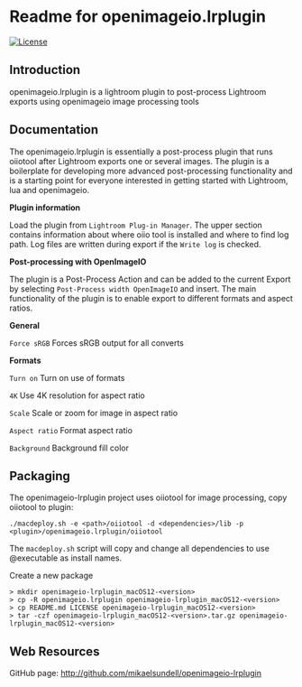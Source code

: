 Readme for openimageio.lrplugin
===============================

[![License](https://img.shields.io/badge/license-BSD%203--Clause-blue.svg?style=flat-square)](https://github.com/mikaelsundell/icloud-snapshot/blob/master/license.md)

Introduction
------------
openimageio.lrplugin is a lightroom plugin to post-process Lightroom exports using openimageio image processing tools


Documentation
-------------

The openimageio.lrplugin is essentially a post-process plugin that runs oiiotool after Lightroom exports one or several images. The plugin is a boilerplate for developing more advanced post-processing functionality and is a starting point for everyone interested in getting started with Lightroom, lua and openimageio.

**Plugin information**

Load the plugin from `Lightroom Plug-in Manager`. The upper section contains information about where oiio tool is installed and where to find log path. Log files are written during export if the `Write log` is checked.

**Post-processing with OpenImageIO**

The plugin is a Post-Process Action and can be added to the current Export by selecting `Post-Process width OpenImageIO` and insert. The main functionality of the plugin is to enable export to different formats and aspect ratios.

**General**

`Force sRGB`  Forces sRGB output for all converts

**Formats**

`Turn on`       Turn on use of formats

`4K`            Use 4K resolution for aspect ratio

`Scale`         Scale or zoom for image in aspect ratio

`Aspect ratio`  Format aspect ratio

`Background`    Background fill color


Packaging
---------

The openimageio-lrplugin project uses oiiotool for image processing, copy oiiotool to plugin:

```shell
./macdeploy.sh -e <path>/oiiotool -d <dependencies>/lib -p <plugin>/openimageio.lrplugin/oiiotool
```

The `macdeploy.sh` script will copy and change all dependencies to use @executable as install names.


Create a new package

```shell
> mkdir openimageio-lrplugin_macOS12-<version>
> cp -R openimageio.lrplugin openimageio-lrplugin_macOS12-<version>
> cp README.md LICENSE openimageio-lrplugin_macOS12-<version>
> tar -czf openimageio-lrplugin_macOS12-<version>.tar.gz openimageio-lrplugin_macOS12-<version>
```

Web Resources
-------------

GitHub page:        http://github.com/mikaelsundell/openimageio-lrplugin
